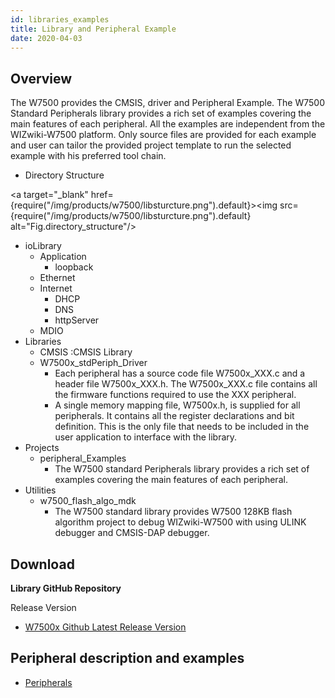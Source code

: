 ```yaml
---
id: libraries_examples
title: Library and Peripheral Example
date: 2020-04-03
---
```



## Overview
The W7500 provides the CMSIS, driver and Peripheral Example.
The W7500 Standard Peripherals library provides a rich set of examples covering the main features of each peripheral. 
All the examples are independent from the WIZwiki-W7500 platform. 
Only source files are provided for each example and user can tailor the provided project template to run the selected example with his preferred tool chain. 

  - Directory Structure
  
<a target="_blank" href={require("/img/products/w7500/libsturcture.png").default}><img src={require("/img/products/w7500/libsturcture.png").default} alt="Fig.directory_structure"/></a>

  - ioLibrary
    - Application
      - loopback
    - Ethernet
    - Internet
      - DHCP
      - DNS
      - httpServer
    - MDIO
  - Libraries
    - CMSIS :CMSIS Library
    - W7500x_stdPeriph_Driver
		- Each peripheral has a source code file W7500x_XXX.c and a header file W7500x_XXX.h. 
                  The W7500x_XXX.c file contains all the firmware functions required to use the XXX peripheral.
		- A single memory mapping file, W7500x.h, is supplied for all peripherals. 
                  It contains all the register declarations and bit definition. 
                  This is the only file that needs to be included in the user application to interface with the library.
  - Projects
    - peripheral_Examples
      - The W7500 standard Peripherals library provides a rich set of examples covering the main features of each peripheral. 
  - Utilities
    - w7500_flash_algo_mdk
      - The W7500 standard library provides W7500 128KB flash algorithm project to debug WIZwiki-W7500 with using ULINK debugger and CMSIS-DAP debugger.

## Download

**Library GitHub Repository**

Release Version

- [W7500x Github Latest Release Version](https://github.com/Wiznet/W7500x_StdPeriph_Lib)



## Peripheral description and examples

- [Peripherals](Peripherals.md)
